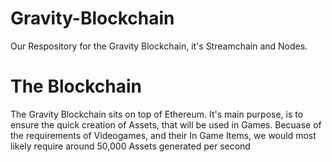 # Gravity-Blockchain
Our Respository for the Gravity Blockchain, it's Streamchain and Nodes.

# The Blockchain

The Gravity Blockchain sits on top of Ethereum.  It's main purpose, is to ensure the quick creation of Assets, that will be used in Games.  Becuase of the requirements of Videogames, and their In Game Items, we would most likely require around 50,000 Assets generated per second
